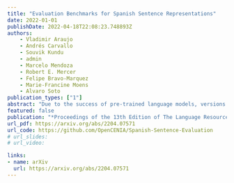 ```yaml
---
title: "Evaluation Benchmarks for Spanish Sentence Representations"
date: 2022-01-01
publishDate: 2022-04-18T22:08:23.748893Z
authors:
    - Vladimir Araujo
    - Andrés Carvallo
    - Souvik Kundu
    - admin
    - Marcelo Mendoza
    - Robert E. Mercer
    - Felipe Bravo-Marquez
    - Marie-Francine Moens
    - Alvaro Soto
publication_types: ["1"]
abstract: "Due to the success of pre-trained language models, versions of languages other than English have been released in recent years. This fact implies the need for resources to evaluate these models. In the case of Spanish, there are few ways to systematically assess the models' quality. In this paper, we narrow the gap by building two evaluation benchmarks. Inspired by previous work (Conneau and Kiela, 2018; Chen et al., 2019), we introduce Spanish SentEval and Spanish DiscoEval, aiming to assess the capabilities of stand-alone and discourse-aware sentence representations, respectively. Our benchmarks include considerable pre-existing and newly constructed datasets that address different tasks from various domains. In addition, we evaluate and analyze the most recent pre-trained Spanish language models to exhibit their capabilities and limitations. As an example, we discover that for the case of discourse evaluation tasks, mBERT, a language model trained on multiple languages, usually provides a richer latent representation than models trained only with documents in Spanish. We hope our contribution will motivate a fairer, more comparable, and less cumbersome way to evaluate future Spanish language models."
featured: false
publication: "*Proceedings of the 13th Edition of The Language Resources and Evaluation Conference (LREC)*, Marseille, France"
url_pdf: https://arxiv.org/abs/2204.07571
url_code: https://github.com/OpenCENIA/Spanish-Sentence-Evaluation
# url_slides: 
# url_video:

links:
- name: arXiv
  url: https://arxiv.org/abs/2204.07571
---
```


